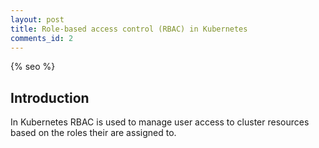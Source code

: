 ```yaml
---
layout: post
title: Role-based access control (RBAC) in Kubernetes
comments_id: 2
---
```

{% seo %} 

## Introduction

In Kubernetes RBAC is used to manage user access to cluster resources  based on the roles their are assigned to.
